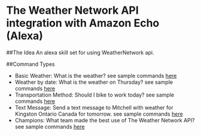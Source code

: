 # The Weather Network API integration with Amazon Echo (Alexa)

##The Idea
An alexa skill set for using WeatherNetwork api.

##Command Types
* Basic Weather: What is the weather?
see sample commands [here](docs/README_Basic.md)
* Weather by date: What is the weather on Thursday?
see sample commands [here](docs/README_Date.md)
* Transportation Method: Should I bike to work today?
see sample commands [here](docs/README_Transportation.md)
* Text Message: Send a text message to Mitchell with weather for Kingston Ontario Canada for tomorrow.
see sample commands [here](docs/README_TextMessage.md)
* Champions: What team made the best use of The Weather Network API?
see sample commands [here](docs/README_Champions.md)


